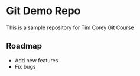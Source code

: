 # Git Demo Repo

This is a sample repository for Tim Corey Git Course

## Roadmap

- Add new features
- Fix bugs
